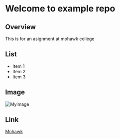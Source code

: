 # Welcome to example repo

## Overview

This is for an asignment at mohawk college

## List 

- Item 1
- Item 2
- Item 3


## Image 

![Myimage](1.jpg)

## Link 

[Mohawk](https://www.mohawkcollege.ca/)